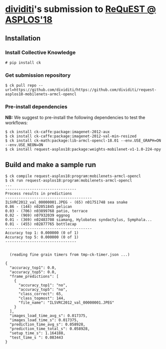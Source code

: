 # [dividiti](http://dividiti.com)'s submission to [ReQuEST @ ASPLOS'18](http://cknowledge.org/request-cfp-asplos2018.html)

## Installation

### Install Collective Knowledge

```
# pip install ck
```

### Get submission repository

```
$ ck pull repo --url=https://github.com/dividiti/https://github.com/dividiti/request-asplos18-mobilenets-armcl-opencl
```

### Pre-install dependencies

**NB:** We suggest to pre-install the following dependencies to test the workflows:

```
$ ck install ck-caffe:package:imagenet-2012-aux
$ ck install ck-caffe:package:imagenet-2012-val-min-resized
$ ck install ck-math:package:lib-armcl-opencl-18.01 --env.USE_GRAPH=ON --env.USE_NEON=ON
$ ck install request-asplos18:package:weights-mobilenet-v1-1.0-224-npy
```

## Build and make a sample run

```
$ ck compile request-asplos18:program:mobilenets-armcl-opencl
$ ck run request-asplos18:program:mobilenets-armcl-opencl
...
--------------------------------
Process results in predictions
---------------------------------------
ILSVRC2012_val_00000001.JPEG - (65) n01751748 sea snake
0.86 - (144) n02051845 pelican
0.03 - (706) n03899768 patio, terrace
0.02 - (969) n07932039 eggnog
0.01 - (369) n02483708 siamang, Hylobates syndactylus, Symphala...
0.01 - (455) n02877765 bottlecap
---------------------------------------
Accuracy top 1: 0.000000 (0 of 1)
Accuracy top 5: 0.000000 (0 of 1)
--------------------------------


  (reading fine grain timers from tmp-ck-timer.json ...)

{
  "accuracy_top1": 0.0,
  "accuracy_top5": 0.0,
  "frame_predictions": [
    {
      "accuracy_top1": "no",
      "accuracy_top5": "no",
      "class_correct": 65,
      "class_topmost": 144,
      "file_name": "ILSVRC2012_val_00000001.JPEG"
    }
  ],
  "images_load_time_avg_s": 0.017375,
  "images_load_time_s": 0.017375,
  "prediction_time_avg_s": 0.058928,
  "prediction_time_total_s": 0.058928,
  "setup_time_s": 1.164188,
  "test_time_s ": 0.083443
}
```
